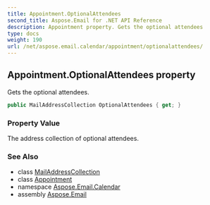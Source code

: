 ```yaml
---
title: Appointment.OptionalAttendees
second_title: Aspose.Email for .NET API Reference
description: Appointment property. Gets the optional attendees
type: docs
weight: 190
url: /net/aspose.email.calendar/appointment/optionalattendees/
---
```

## Appointment.OptionalAttendees property

Gets the optional attendees.

```csharp
public MailAddressCollection OptionalAttendees { get; }
```

### Property Value

The address collection of optional attendees.

### See Also

* class [MailAddressCollection](../../../aspose.email/mailaddresscollection/)
* class [Appointment](../)
* namespace [Aspose.Email.Calendar](../../appointment/)
* assembly [Aspose.Email](../../../)


